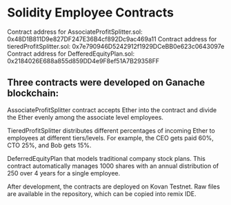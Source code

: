 # Solidity Employee Contracts
Contract address for AssociateProfitSplitter.sol: 0x48D1B811D9e827DF247E36B4cf892Dc9ac469a11
Contract address for tieredProfitSplitter.sol: 0x7e790946D5242912f1929DCeBB0e623c0643097e
Contract address for DefferedEquityPlan.sol: 0x2184026E688a855d859DD4e9F8ef51A7B29358FF

## Three contracts were developed on Ganache blockchain: 
AssociateProfitSplitter contract accepts Ether into the contract and divide the Ether evenly among the associate level employees.

TieredProfitSplitter distributes different percentages of incoming Ether to employees at different tiers/levels. For example, the CEO gets paid 60%, CTO 25%, and Bob gets 15%.

DeferredEquityPlan that models traditional company stock plans. This contract automatically manages 1000 shares with an annual distribution of 250 over 4 years for a single employee.

After development, the contracts are deployed on Kovan Testnet. 
Raw files are available in the repository, which can be copied into remix IDE. 

